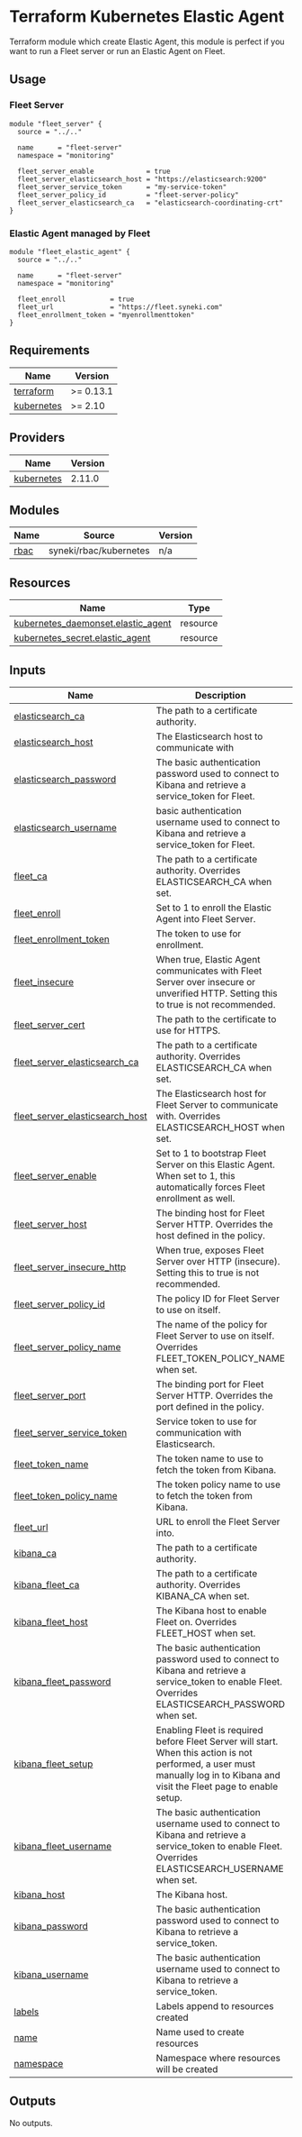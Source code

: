 <!-- BEGIN_TF_DOCS -->
# Terraform Kubernetes Elastic Agent

Terraform module which create Elastic Agent, this module is perfect if you want to run a Fleet server or run an Elastic Agent on Fleet.

## Usage

### Fleet Server

```hcl
module "fleet_server" {
  source = "../.."

  name      = "fleet-server"
  namespace = "monitoring"

  fleet_server_enable             = true
  fleet_server_elasticsearch_host = "https://elasticsearch:9200"
  fleet_server_service_token      = "my-service-token"
  fleet_server_policy_id          = "fleet-server-policy"
  fleet_server_elasticsearch_ca   = "elasticsearch-coordinating-crt"
}
```

### Elastic Agent managed by Fleet

```hcl
module "fleet_elastic_agent" {
  source = "../.."

  name      = "fleet-server"
  namespace = "monitoring"

  fleet_enroll           = true
  fleet_url              = "https://fleet.syneki.com"
  fleet_enrollment_token = "myenrollmenttoken"
}
```

## Requirements

| Name | Version |
|------|---------|
| <a name="requirement_terraform"></a> [terraform](#requirement\_terraform) | >= 0.13.1 |
| <a name="requirement_kubernetes"></a> [kubernetes](#requirement\_kubernetes) | >= 2.10 |

## Providers

| Name | Version |
|------|---------|
| <a name="provider_kubernetes"></a> [kubernetes](#provider\_kubernetes) | 2.11.0 |

## Modules

| Name | Source | Version |
|------|--------|---------|
| <a name="module_rbac"></a> [rbac](#module\_rbac) | syneki/rbac/kubernetes | n/a |

## Resources

| Name | Type |
|------|------|
| [kubernetes_daemonset.elastic_agent](https://registry.terraform.io/providers/hashicorp/kubernetes/latest/docs/resources/daemonset) | resource |
| [kubernetes_secret.elastic_agent](https://registry.terraform.io/providers/hashicorp/kubernetes/latest/docs/resources/secret) | resource |

## Inputs

| Name | Description | Type | Default | Required |
|------|-------------|------|---------|:--------:|
| <a name="input_elasticsearch_ca"></a> [elasticsearch\_ca](#input\_elasticsearch\_ca) | The path to a certificate authority. | `string` | `null` | no |
| <a name="input_elasticsearch_host"></a> [elasticsearch\_host](#input\_elasticsearch\_host) | The Elasticsearch host to communicate with | `string` | `"http://elasticsearch:9200"` | no |
| <a name="input_elasticsearch_password"></a> [elasticsearch\_password](#input\_elasticsearch\_password) | The basic authentication password used to connect to Kibana and retrieve a service\_token for Fleet. | `string` | `"changeme"` | no |
| <a name="input_elasticsearch_username"></a> [elasticsearch\_username](#input\_elasticsearch\_username) | basic authentication username used to connect to Kibana and retrieve a service\_token for Fleet. | `string` | `"elastic"` | no |
| <a name="input_fleet_ca"></a> [fleet\_ca](#input\_fleet\_ca) | The path to a certificate authority. Overrides ELASTICSEARCH\_CA when set. | `string` | `null` | no |
| <a name="input_fleet_enroll"></a> [fleet\_enroll](#input\_fleet\_enroll) | Set to 1 to enroll the Elastic Agent into Fleet Server. | `bool` | `false` | no |
| <a name="input_fleet_enrollment_token"></a> [fleet\_enrollment\_token](#input\_fleet\_enrollment\_token) | The token to use for enrollment. | `string` | `""` | no |
| <a name="input_fleet_insecure"></a> [fleet\_insecure](#input\_fleet\_insecure) | When true, Elastic Agent communicates with Fleet Server over insecure or unverified HTTP. Setting this to true is not recommended. | `bool` | `false` | no |
| <a name="input_fleet_server_cert"></a> [fleet\_server\_cert](#input\_fleet\_server\_cert) | The path to the certificate to use for HTTPS. | `string` | `null` | no |
| <a name="input_fleet_server_elasticsearch_ca"></a> [fleet\_server\_elasticsearch\_ca](#input\_fleet\_server\_elasticsearch\_ca) | The path to a certificate authority. Overrides ELASTICSEARCH\_CA when set. | `string` | `null` | no |
| <a name="input_fleet_server_elasticsearch_host"></a> [fleet\_server\_elasticsearch\_host](#input\_fleet\_server\_elasticsearch\_host) | The Elasticsearch host for Fleet Server to communicate with. Overrides ELASTICSEARCH\_HOST when set. | `string` | `null` | no |
| <a name="input_fleet_server_enable"></a> [fleet\_server\_enable](#input\_fleet\_server\_enable) | Set to 1 to bootstrap Fleet Server on this Elastic Agent. When set to 1, this automatically forces Fleet enrollment as well. | `bool` | `false` | no |
| <a name="input_fleet_server_host"></a> [fleet\_server\_host](#input\_fleet\_server\_host) | The binding host for Fleet Server HTTP. Overrides the host defined in the policy. | `string` | `null` | no |
| <a name="input_fleet_server_insecure_http"></a> [fleet\_server\_insecure\_http](#input\_fleet\_server\_insecure\_http) | When true, exposes Fleet Server over HTTP (insecure). Setting this to true is not recommended. | `bool` | `false` | no |
| <a name="input_fleet_server_policy_id"></a> [fleet\_server\_policy\_id](#input\_fleet\_server\_policy\_id) | The policy ID for Fleet Server to use on itself. | `string` | `null` | no |
| <a name="input_fleet_server_policy_name"></a> [fleet\_server\_policy\_name](#input\_fleet\_server\_policy\_name) | The name of the policy for Fleet Server to use on itself. Overrides FLEET\_TOKEN\_POLICY\_NAME when set. | `string` | `null` | no |
| <a name="input_fleet_server_port"></a> [fleet\_server\_port](#input\_fleet\_server\_port) | The binding port for Fleet Server HTTP. Overrides the port defined in the policy. | `string` | `null` | no |
| <a name="input_fleet_server_service_token"></a> [fleet\_server\_service\_token](#input\_fleet\_server\_service\_token) | Service token to use for communication with Elasticsearch. | `string` | `null` | no |
| <a name="input_fleet_token_name"></a> [fleet\_token\_name](#input\_fleet\_token\_name) | The token name to use to fetch the token from Kibana. | `string` | `null` | no |
| <a name="input_fleet_token_policy_name"></a> [fleet\_token\_policy\_name](#input\_fleet\_token\_policy\_name) | The token policy name to use to fetch the token from Kibana. | `string` | `null` | no |
| <a name="input_fleet_url"></a> [fleet\_url](#input\_fleet\_url) | URL to enroll the Fleet Server into. | `string` | `""` | no |
| <a name="input_kibana_ca"></a> [kibana\_ca](#input\_kibana\_ca) | The path to a certificate authority. | `string` | `null` | no |
| <a name="input_kibana_fleet_ca"></a> [kibana\_fleet\_ca](#input\_kibana\_fleet\_ca) | The path to a certificate authority. Overrides KIBANA\_CA when set. | `string` | `null` | no |
| <a name="input_kibana_fleet_host"></a> [kibana\_fleet\_host](#input\_kibana\_fleet\_host) | The Kibana host to enable Fleet on. Overrides FLEET\_HOST when set. | `string` | `null` | no |
| <a name="input_kibana_fleet_password"></a> [kibana\_fleet\_password](#input\_kibana\_fleet\_password) | The basic authentication password used to connect to Kibana and retrieve a service\_token to enable Fleet. Overrides ELASTICSEARCH\_PASSWORD when set. | `string` | `null` | no |
| <a name="input_kibana_fleet_setup"></a> [kibana\_fleet\_setup](#input\_kibana\_fleet\_setup) | Enabling Fleet is required before Fleet Server will start. When this action is not performed, a user must manually log in to Kibana and visit the Fleet page to enable setup. | `bool` | `false` | no |
| <a name="input_kibana_fleet_username"></a> [kibana\_fleet\_username](#input\_kibana\_fleet\_username) | The basic authentication username used to connect to Kibana and retrieve a service\_token to enable Fleet. Overrides ELASTICSEARCH\_USERNAME when set. | `string` | `null` | no |
| <a name="input_kibana_host"></a> [kibana\_host](#input\_kibana\_host) | The Kibana host. | `string` | `"http://kibana:5601"` | no |
| <a name="input_kibana_password"></a> [kibana\_password](#input\_kibana\_password) | The basic authentication password used to connect to Kibana to retrieve a service\_token. | `string` | `"changeme"` | no |
| <a name="input_kibana_username"></a> [kibana\_username](#input\_kibana\_username) | The basic authentication username used to connect to Kibana to retrieve a service\_token. | `string` | `"elastic"` | no |
| <a name="input_labels"></a> [labels](#input\_labels) | Labels append to resources created | `map(string)` | `{}` | no |
| <a name="input_name"></a> [name](#input\_name) | Name used to create resources | `string` | n/a | yes |
| <a name="input_namespace"></a> [namespace](#input\_namespace) | Namespace where resources will be created | `string` | `"default"` | no |

## Outputs

No outputs.
<!-- END_TF_DOCS -->
